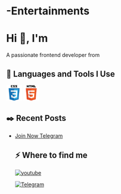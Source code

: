# -Entertainments

<h1>Hi 👋, I'm </h1>
<p>A passionate frontend developer from </p>
<h2>🚀 Languages and Tools I Use</h2>
<p><a target="_blank" href="https://raw.githubusercontent.com/devicons/devicon/master/icons/css3/css3-original-wordmark.svg" style="display: inline-block;"><img src="https://raw.githubusercontent.com/devicons/devicon/master/icons/css3/css3-original-wordmark.svg" alt="css3" width="42" height="42" /></a>
<a target="_blank" href="https://raw.githubusercontent.com/devicons/devicon/master/icons/html5/html5-original-wordmark.svg" style="display: inline-block;"><img src="https://raw.githubusercontent.com/devicons/devicon/master/icons/html5/html5-original-wordmark.svg" alt="html5" width="42" height="42" /></a></p>
<h2>✒️ Recent Posts</h2>
<ul>
<li><a target="_blank" href="https://t.me/+lWihqmrhI0QwNzU1">Join Now Telegram </a></li>
<h2>⚡️ Where to find me</h2>
<p><a target="_blank" href="https://www.youtube.com/https://www.youtube.com/@MD_FiX" style="display: inline-block;"><img src="https://img.shields.io/badge/youtube-logo?style=for-the-badge&logo=youtube&logoColor=white&color=%23cc0000" alt="youtube" /></a></p>


<p><a target="_blank" href="https://t.me/+OWwkOZoy0u45Yjll" style="display: inline-block;"><img src="https://github.com/user-attachments/assets/69080d2e-381c-414b-8400-1dc6b42bf03d" alt="Telegram" /</a></p>
 

